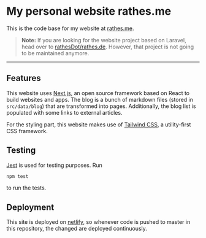 # My personal website rathes.me

This is the code base for my website at [rathes.me](https://rathes.me).

> **Note:** If you are looking for the website project based on Laravel, head over to [rathesDot/rathes.de](https://github.com/rathesDot/rathes.de). However, that project is not going to be maintained anymore.

---

## Features

This website uses [Next.js](https://nextjs.org), an open source framework based on React to build websites and apps. The blog is a bunch of markdown files (stored in `src/data/blog`) that are transformed into pages. Additionally, the blog list is populated with some links to external articles.

For the styling part, this website makes use of [Tailwind CSS](https://tailwindcss.com), a utility-first CSS framework.

## Testing

[Jest](https://jestjs.io/) is used for testing purposes. Run

```sh
npm test
```

to run the tests.

## Deployment

This site is deployed on [netlify](https://www.netlify.com/), so whenever code is pushed to master in this repository, the changed are deployed continuously.
